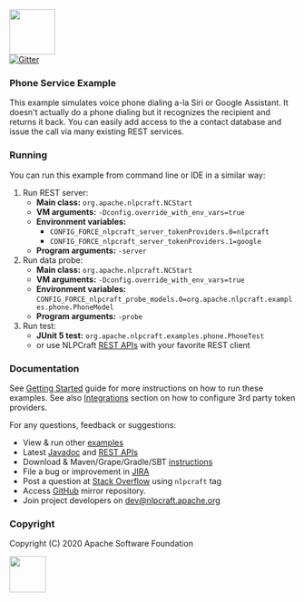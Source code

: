 <img src="https://nlpcraft.org/images/nlpcraft_logo_black.gif" height="80px">
<br>
<a target=_ href="https://gitter.im/apache-nlpcraft/community"><img alt="Gitter" src="https://badges.gitter.im/apache-nlpcraft/community.svg"></a>&nbsp;

### Phone Service Example
This example simulates voice phone dialing a-la Siri or Google Assistant.
It doesn't actually do a phone dialing but it recognizes the recipient and returns it back. You
can easily add access to the a contact database and issue the call via many existing REST services.

### Running
You can run this example from command line or IDE in a similar way:
 1. Run REST server:
    * **Main class:** `org.apache.nlpcraft.NCStart`
    * **VM arguments:** `-Dconfig.override_with_env_vars=true`
    * **Environment variables:** 
      * `CONFIG_FORCE_nlpcraft_server_tokenProviders.0=nlpcraft`
      * `CONFIG_FORCE_nlpcraft_server_tokenProviders.1=google`
    * **Program arguments:** `-server`
 2. Run data probe:
    * **Main class:** `org.apache.nlpcraft.NCStart`
    * **VM arguments:** `-Dconfig.override_with_env_vars=true`
    * **Environment variables:** `CONFIG_FORCE_nlpcraft_probe_models.0=org.apache.nlpcraft.examples.phone.PhoneModel`
    * **Program arguments:** `-probe`
 2. Run test:
    * **JUnit 5 test:** `org.apache.nlpcraft.examples.phone.PhoneTest`
    * or use NLPCraft [REST APIs](https://nlpcraft.org/using-rest.html) with your favorite REST client

### Documentation  
See [Getting Started](https://nlpcraft.org/getting-started.html) guide for more instructions on how to run these examples.
See also [Integrations](https://nlpcraft.org/intergrations.html) section on how to configure 3rd party token providers.

For any questions, feedback or suggestions:

 * View & run other [examples](https://github.com/apache/incubator-nlpcraft/tree/master/src/main/scala/org/apache/nlpcraft/examples)
 * Latest [Javadoc](https://github.com/apache/incubator-nlpcraft/apis/latest/index.html) and [REST APIs](https://nlpcraft.org/using-rest.html)
 * Download & Maven/Grape/Gradle/SBT [instructions](https://nlpcraft.org/download.html)
 * File a bug or improvement in [JIRA](https://issues.apache.org/jira/projects/NLPCRAFT)
 * Post a question at [Stack Overflow](https://stackoverflow.com/questions/ask) using <code>nlpcraft</code> tag
 * Access [GitHub](https://github.com/apache/incubator-nlpcraft) mirror repository.
 * Join project developers on [dev@nlpcraft.apache.org](mailto:dev@nlpcraft.apache.org)

### Copyright
Copyright (C) 2020 Apache Software Foundation

<img src="https://www.apache.org/img/ASF20thAnniversary.jpg" height="64px">


